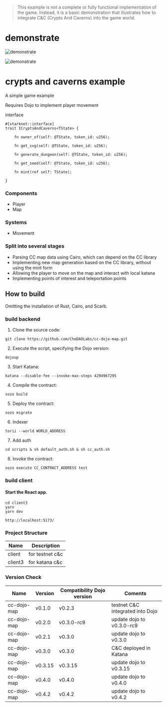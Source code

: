 > This example is not a complete or fully functional implementation of the game. Instead, it is a basic demonstration that illustrates how to integrate C&C (Crypts And Caverns) into the game world.

# demonstrate

![demonstrate](https://github.com/CheDAOLabs/cc-dojo-map/blob/main/docs/assets/cc-dojo-map.gif?raw=true)

![demonstrate](https://github.com/CheDAOLabs/cc-dojo-map/blob/v0.4.2/docs/assets/dojo-map.gif?raw=true)

# crypts and caverns example

A simple game example

Requires Dojo to implement player movement

interface

```
#[starknet::interface]
trait ICryptsAndCaverns<TState> {

    fn owner_of(self: @TState, token_id: u256);

    fn get_svg(self: @TState, token_id: u256);

    fn generate_dungeon(self: @TState, token_id: u256);

    fn get_seed(self: @TState, token_id: u256);

    fn mint(ref self: TState);

}
```

### Components

- Player
- Map
  
### Systems

- Movement
  
### Split into several stages

- Parsing CC map data using Cairo, which can depend on the CC library
- Implementing new map generation based on the CC library, without using the mint form
- Allowing the player to move on the map and interact with local katana
- Implementing points of interest and teleportation points

## How to build

Omitting the installation of Rust, Cairo, and Scarb.

### build backend

1. Clone the source code:

```shell
git clone https://github.com/CheDAOLabs/cc-dojo-map.git
```

2. Execute the script, specifying the Dojo version:

```shell
dojoup
```

3. Start Katana:

```shell
katana --disable-fee --invoke-max-steps 4294967295
```

4. Compile the contract:

```shell
sozo build
```

5. Deploy the contract:

```shell
sozo migrate
```

6. Indexer

```shell
torii --world WORLD_ADDRESS
```

7. Add auth
```shell
cd scripts & sh default_auth.sh & sh cc_auth.sh
```

8. Invoke the contract:

```shell
sozo execute CC_CONTRACT_ADDRESS test
```

### build client


#### Start the React app.

```console
cd client3
yarn
yarn dev
```

```shell
http://localhost:5173/
```

### Project Structure

| Name | Description |
| --- | --- |
|client| for testnet c&c|
|client3| for katana c&c|

### Version Check

| Name | Version | Compatibility Dojo version | Coments
| --- | --- | --- | --- |
|cc-dojo-map|v0.1.0|v0.2.3| testnet C&C integrated into Dojo
|cc-dojo-map|v0.2.0|v0.3.0-rc9| update dojo to v0.3.0-rc9
|cc-dojo-map|v0.2.1|v0.3.0| update dojo to v0.3.0
|cc-dojo-map|v0.3.0|v0.3.0| C&C deployed in Katana
|cc-dojo-map|v0.3.15|v0.3.15| update dojo to v0.3.15
|cc-dojo-map|v0.4.0|v0.4.0| update dojo to v0.4.0
|cc-dojo-map|v0.4.2|v0.4.2| update dojo to v0.4.2
